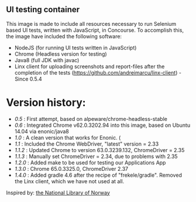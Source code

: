 ## UI testing container

This image is made to include all resources necessary to run Selenium based UI tests, written with JavaScript, in Concourse.  To accomplish this, the image have included the following software:
 * NodeJS (for running UI tests written in JavaScript)
 * Chrome (Headless version for testing)
 * Java8 (full JDK with javac)
 * Linx client for uploading screenshots and report-files after the completion of the tests (https://github.com/andreimarcu/linx-client) - Since 0.5.4

# Version history:
 * *0.5* : First attempt, based on alpeware/chrome-headless-stable
 * *0.6* : Integrated Chrome v62.0.3202.94 into this image, based on Ubuntu 14.04 via enonic/java8
 * *1.0* : A clean version that works for Enonic. (
 * *1.1* : Included the Chrome WebDriver, "latest" version = 2.33
 * *1.1.2* : Updated Chrome to version 63.0.3239.132, ChromeDriver = 2.35
 * *1.1.3* : Manually set ChromeDriver = 2.34, due to problems with 2.35
 * *1.2.0* : Added make to be used for testing our Applications App
 * *1.3.0* : Chrome 65.0.3325.0, ChromeDriver 2.37
 * *1.4.0* : Added gradle 4.6 after the recipe of "frekele/gradle".  Removed the Linx client, which we have not used at all.

Inspired by: [the National Library of Norway](https://github.com/nlnwa/docker-chrome-headless)
